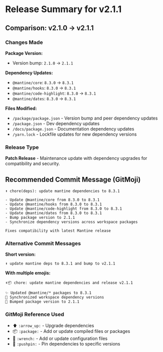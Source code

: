 # Release Summary for v2.1.1

## Comparison: v2.1.0 → v2.1.1

### Changes Made

**Package Version:**
- Version bump: `2.1.0` → `2.1.1`

**Dependency Updates:**
- `@mantine/core`: `8.3.0` → `8.3.1`
- `@mantine/hooks`: `8.3.0` → `8.3.1` 
- `@mantine/code-highlight`: `8.3.0` → `8.3.1`
- `@mantine/dates`: `8.3.0` → `8.3.1`

**Files Modified:**
- `/package/package.json` - Version bump and peer dependency updates
- `/package.json` - Dev dependency updates
- `/docs/package.json` - Documentation dependency updates
- `/yarn.lock` - Lockfile updates for new dependency versions

### Release Type
**Patch Release** - Maintenance update with dependency upgrades for compatibility and security.

## Recommended Commit Message (GitMoji)

```
⬆️ chore(deps): update mantine dependencies to 8.3.1

- Update @mantine/core from 8.3.0 to 8.3.1
- Update @mantine/hooks from 8.3.0 to 8.3.1  
- Update @mantine/code-highlight from 8.3.0 to 8.3.1
- Update @mantine/dates from 8.3.0 to 8.3.1
- Bump package version to 2.1.1
- Synchronize dependency versions across workspace packages

Fixes compatibility with latest Mantine release
```

### Alternative Commit Messages

**Short version:**
```
⬆️ update mantine deps to 8.3.1 and bump to v2.1.1
```

**With multiple emojis:**
```
⬆️📦 chore: update mantine dependencies and release v2.1.1

✨ Updated @mantine/* packages to 8.3.1
🔧 Synchronized workspace dependency versions
📌 Bumped package version to 2.1.1
```

### GitMoji Reference Used
- ⬆️ `:arrow_up:` - Upgrade dependencies
- 📦 `:package:` - Add or update compiled files or packages
- 🔧 `:wrench:` - Add or update configuration files
- 📌 `:pushpin:` - Pin dependencies to specific versions